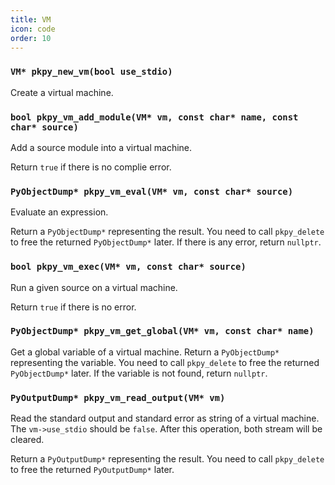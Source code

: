 ```yaml
---
title: VM
icon: code
order: 10
---
```

### `VM* pkpy_new_vm(bool use_stdio)`

Create a virtual machine.

### `bool pkpy_vm_add_module(VM* vm, const char* name, const char* source)`

Add a source module into a virtual machine.

Return `true` if there is no complie error.

### `PyObjectDump* pkpy_vm_eval(VM* vm, const char* source)`

Evaluate an expression.

Return a `PyObjectDump*` representing the result.
You need to call `pkpy_delete` to free the returned `PyObjectDump*` later.
If there is any error, return `nullptr`.

### `bool pkpy_vm_exec(VM* vm, const char* source)`

Run a given source on a virtual machine.

Return `true` if there is no error.

### `PyObjectDump* pkpy_vm_get_global(VM* vm, const char* name)`

Get a global variable of a virtual machine.
Return a `PyObjectDump*` representing the variable.
You need to call `pkpy_delete` to free the returned `PyObjectDump*` later.
If the variable is not found, return `nullptr`.

### `PyOutputDump* pkpy_vm_read_output(VM* vm)`

Read the standard output and standard error as string of a virtual machine.
The `vm->use_stdio` should be `false`.
After this operation, both stream will be cleared.

Return a `PyOutputDump*` representing the result.
You need to call `pkpy_delete` to free the returned `PyOutputDump*` later.